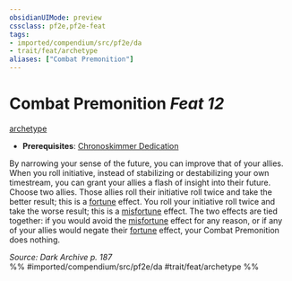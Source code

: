 ```yaml
---
obsidianUIMode: preview
cssclass: pf2e,pf2e-feat
tags:
- imported/compendium/src/pf2e/da
- trait/feat/archetype
aliases: ["Combat Premonition"]
---
```

# Combat Premonition  *Feat 12*  
[archetype](archetype.md)  

- **Prerequisites**: [Chronoskimmer Dedication](chronoskimmer-dedication-da.md)

By narrowing your sense of the future, you can improve that of your allies. When you roll initiative, instead of stabilizing or destabilizing your own timestream, you can grant your allies a flash of insight into their future. Choose two allies. Those allies roll their initiative roll twice and take the better result; this is a [fortune](fortune.md) effect. You roll your initiative roll twice and take the worse result; this is a [misfortune](misfortune.md) effect. The two effects are tied together: if you would avoid the [misfortune](misfortune.md) effect for any reason, or if any of your allies would negate their [fortune](fortune.md) effect, your Combat Premonition does nothing.

*Source: Dark Archive p. 187*  
%% #imported/compendium/src/pf2e/da #trait/feat/archetype %%